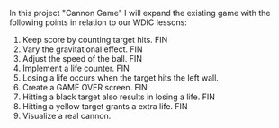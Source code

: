 In this project "Cannon Game" I will expand the existing game with the following points in relation to our WDIC lessons:

1. Keep score by counting target hits.  FIN
2. Vary the gravitational effect.  FIN
3. Adjust the speed of the ball.  FIN
4. Implement a life counter.  FIN
5. Losing a life occurs when the target hits the left wall.  
6. Create a GAME OVER screen.  FIN
7. Hitting a black target also results in losing a life.  FIN
8. Hitting a yellow target grants a extra life.  FIN
9. Visualize a real cannon.
